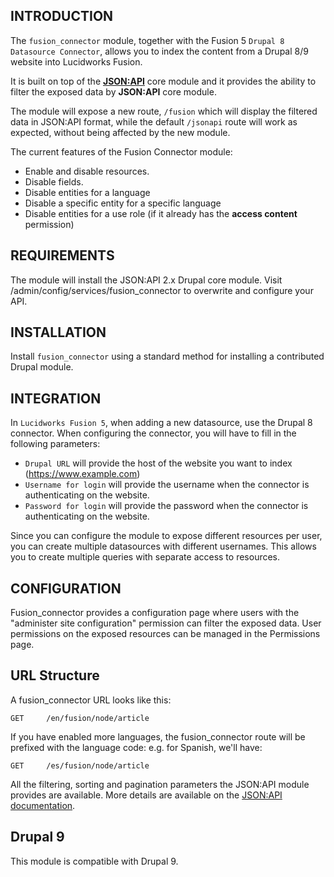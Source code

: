 ## INTRODUCTION

The `fusion_connector` module, together with the Fusion 5 `Drupal 8 Datasource Connector`, allows you to index the content from a
Drupal 8/9 website into Lucidworks Fusion.

It is built on top of the [**JSON:API**](https://www.drupal.org/project/jsonapi) core module and it provides the
ability to filter the exposed data by **JSON:API** core module.

The module will expose a new route, `/fusion` which will display the filtered data in JSON:API format, while
the default `/jsonapi` route will work as expected, without being affected by the new module.

The current features of the Fusion Connector module:

 * Enable and disable resources.
 * Disable fields.
 * Disable entities for a language
 * Disable a specific entity for a specific language
 * Disable entities for a use role (if it already has the **access content** permission)

## REQUIREMENTS

The module will install the JSON:API 2.x Drupal core module.
Visit /admin/config/services/fusion_connector to overwrite and configure your API.

## INSTALLATION

Install `fusion_connector` using a standard method for installing a contributed Drupal module.

## INTEGRATION

In `Lucidworks Fusion 5`, when adding a new datasource, use the Drupal 8 connector.
When configuring the connector, you will have to fill in the following parameters:

- `Drupal URL` will provide the host of the website you want to index (https://www.example.com)
- `Username for login` will provide the username when the connector is authenticating on the website.
- `Password for login` will provide the password when the connector is authenticating on the website.

Since you can configure the module to expose different resources per user, you can create multiple datasources with
different usernames. This allows you to create multiple queries with separate access to resources.


## CONFIGURATION

Fusion_connector provides a configuration page where users with the "administer site configuration" permission can
filter the exposed data.
User permissions on the exposed resources can be managed in the Permissions page.

## URL Structure

A fusion_connector URL looks like this:

```
GET     /en/fusion/node/article
```

If you have enabled more languages, the fusion_connector route will be prefixed with the language code:
e.g. for Spanish, we'll have:

```
GET     /es/fusion/node/article
```

All the filtering, sorting and pagination parameters the JSON:API module provides are available. More details are
available on the [JSON:API documentation](https://www.drupal.org/docs/core-modules-and-themes/core-modules/jsonapi-module/jsonapi).

## Drupal 9

This module is compatible with Drupal 9.
